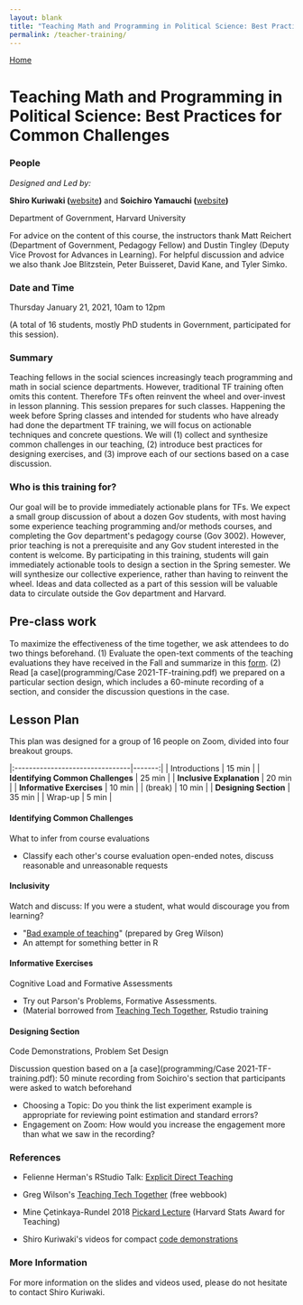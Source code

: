 ```yaml
---
layout: blank
title: "Teaching Math and Programming in Political Science: Best Practices for Common Challenges"
permalink: /teacher-training/
---
```


<a href="/">Home</a>

# Teaching Math and Programming in Political Science: Best Practices for Common Challenges

### People

*Designed and Led by:*

**Shiro Kuriwaki (**[website](www.shirokuriwaki.com)**)** and **Soichiro Yamauchi (**[website](https://soichiroy.github.io/)**)**

Department of Government, Harvard University

For advice on the content of this course, the instructors thank Matt Reichert (Department of Government, Pedagogy Fellow) and Dustin Tingley (Deputy Vice Provost for Advances in Learning). For helpful discussion and advice we also thank Joe Blitzstein, Peter Buisseret, David Kane, and Tyler Simko.

### Date and Time

Thursday January 21, 2021, 10am to 12pm

(A total of 16 students, mostly PhD students in Government, participated for this session).

### Summary

Teaching fellows in the social sciences increasingly teach programming and math in social science departments. However, traditional TF training often omits this content. Therefore TFs often reinvent the wheel and over-invest in lesson planning. This session prepares for such classes. Happening the week before Spring classes and intended for students who have already had done the department TF training, we will focus on actionable techniques and concrete questions. We will (1) collect and synthesize common challenges in our teaching, (2) introduce best practices for designing exercises, and (3) improve each of our sections based on a case discussion.

### Who is this training for?

Our goal will be to provide immediately actionable plans for TFs. We expect a small group discussion of about a dozen Gov students, with most having some experience teaching programming and/or methods courses, and completing the Gov department's pedagogy course (Gov 3002). However, prior teaching is not a prerequisite and any Gov student interested in the content is welcome. By participating in this training, students will gain immediately actionable tools to design a section in the Spring semester. We will synthesize our collective experience, rather than having to reinvent the wheel. Ideas and data collected as a part of this session will be valuable data to circulate outside the Gov department and Harvard.

## Pre-class work

To maximize the effectiveness of the time together, we ask attendees to do two things beforehand. (1) Evaluate the open-text comments of the teaching evaluations they have received in the Fall and summarize in this [form](https://harvard.az1.qualtrics.com/jfe/form/SV_b4bULum8ZNhVLRc). (2) Read [a case](programming/Case 2021-TF-training.pdf) we prepared on a particular section design, which includes a 60-minute recording of a section, and consider the discussion questions in the case.

## Lesson Plan

This plan was designed for a group of 16 people on Zoom, divided into four breakout groups.


|:--------------------------------|-------:|
| Introductions                   | 15 min |
| **Identifying Common Challenges** | 25 min |
| **Inclusive Explanation**       | 20 min |
| **Informative Exercises**       | 10 min |
| (break)                         | 10 min |
| **Designing Section**           | 35 min |
| Wrap-up                         | 5 min  |


#### Identifying Common Challenges

What to infer from course evaluations


- Classify each other's course evaluation open-ended notes, discuss reasonable and unreasonable requests


#### Inclusivity

Watch and discuss: If you were a student, what would discourage you from learning?

-   "[Bad example of teaching](https://www.youtube.com/watch?v=-ApVt04rB4U)" (prepared by Greg Wilson)
-   An attempt for something better in R


#### Informative Exercises

Cognitive Load and Formative Assessments

- Try out Parson's Problems, Formative Assessments. 
- (Material borrowed from [Teaching Tech Together](https://teachtogether.tech/en/index.html#s:exercises), Rstudio training

#### Designing Section

Code Demonstrations, Problem Set Design

Discussion question based on a [a case](programming/Case 2021-TF-training.pdf): 50 minute recording from Soichiro's section that participants were asked to watch beforehand 

-   Choosing a Topic: Do you think the list experiment example is appropriate for reviewing point estimation and standard errors?
-   Engagement on Zoom: How would you increase the engagement more than what we saw in the recording?


### References

-   Felienne Herman's RStudio Talk: [Explicit Direct Teaching](https://rstudio.com/resources/rstudioconf-2019/explicit-direct-instruction-in-programming-education)

-   Greg Wilson's [Teaching Tech Together](https://teachtogether.tech/en/index.html) (free webbook)

-   Mine Çetinkaya-Rundel 2018 [Pickard Lecture](https://youtu.be/RsVOrpXAPXo) (Harvard Stats Award for Teaching)

-   Shiro Kuriwaki's videos for compact [code demonstrations](https://www.shirokuriwaki.com/screencasts/)

### More Information

For more information on the slides and videos used, please do not hesitate to contact Shiro Kuriwaki.
